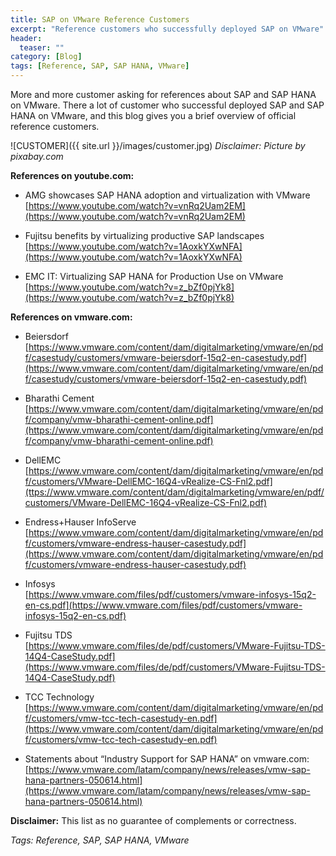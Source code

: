 ```yaml
---
title: SAP on VMware Reference Customers
excerpt: "Reference customers who successfully deployed SAP on VMware"
header:
  teaser: ""
category: [Blog]
tags: [Reference, SAP, SAP HANA, VMware]
---
```


More and more customer asking for references about SAP and SAP HANA on VMware. There a lot of customer who successful deployed SAP and SAP HANA on VMware, and this blog gives you a brief overview of official reference customers.

![CUSTOMER]({{ site.url }}/images/customer.jpg)
*Disclaimer: Picture by pixabay.com*

**References on youtube.com:**

* AMG showcases SAP HANA adoption and virtualization with VMware      
[https://www.youtube.com/watch?v=vnRq2Uam2EM](https://www.youtube.com/watch?v=vnRq2Uam2EM)

* Fujitsu benefits by virtualizing productive SAP landscapes    
[https://www.youtube.com/watch?v=1AoxkYXwNFA](https://www.youtube.com/watch?v=1AoxkYXwNFA)

* EMC IT: Virtualizing SAP HANA for Production Use on VMware    
[https://www.youtube.com/watch?v=z_bZf0pjYk8](https://www.youtube.com/watch?v=z_bZf0pjYk8)

**References on vmware.com:**

* Beiersdorf  
[https://www.vmware.com/content/dam/digitalmarketing/vmware/en/pdf/casestudy/customers/vmware-beiersdorf-15q2-en-casestudy.pdf](https://www.vmware.com/content/dam/digitalmarketing/vmware/en/pdf/casestudy/customers/vmware-beiersdorf-15q2-en-casestudy.pdf)

* Bharathi Cement  
[https://www.vmware.com/content/dam/digitalmarketing/vmware/en/pdf/company/vmw-bharathi-cement-online.pdf](https://www.vmware.com/content/dam/digitalmarketing/vmware/en/pdf/company/vmw-bharathi-cement-online.pdf)

* DellEMC  
[https://www.vmware.com/content/dam/digitalmarketing/vmware/en/pdf/customers/VMware-DellEMC-16Q4-vRealize-CS-Fnl2.pdf](ttps://www.vmware.com/content/dam/digitalmarketing/vmware/en/pdf/customers/VMware-DellEMC-16Q4-vRealize-CS-Fnl2.pdf)

* Endress+Hauser InfoServe
[https://www.vmware.com/content/dam/digitalmarketing/vmware/en/pdf/customers/vmware-endress-hauser-casestudy.pdf](https://www.vmware.com/content/dam/digitalmarketing/vmware/en/pdf/customers/vmware-endress-hauser-casestudy.pdf)

* Infosys  
[https://www.vmware.com/files/pdf/customers/vmware-infosys-15q2-en-cs.pdf](https://www.vmware.com/files/pdf/customers/vmware-infosys-15q2-en-cs.pdf)

* Fujitsu TDS  
[https://www.vmware.com/files/de/pdf/customers/VMware-Fujitsu-TDS-14Q4-CaseStudy.pdf](https://www.vmware.com/files/de/pdf/customers/VMware-Fujitsu-TDS-14Q4-CaseStudy.pdf)

* TCC Technology  
[https://www.vmware.com/content/dam/digitalmarketing/vmware/en/pdf/customers/vmw-tcc-tech-casestudy-en.pdf](https://www.vmware.com/content/dam/digitalmarketing/vmware/en/pdf/customers/vmw-tcc-tech-casestudy-en.pdf)

* Statements about “Industry Support for SAP HANA” on vmware.com:  
[https://www.vmware.com/latam/company/news/releases/vmw-sap-hana-partners-050614.html](https://www.vmware.com/latam/company/news/releases/vmw-sap-hana-partners-050614.html)

**Disclaimer:** This list as no guarantee of complements or correctness.

*Tags: Reference, SAP, SAP HANA, VMware*
